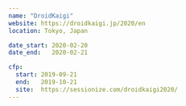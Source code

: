 ```yaml
---
name: "DroidKaigi"
website: https://droidkaigi.jp/2020/en
location: Tokyo, Japan

date_start: 2020-02-20
date_end:   2020-02-21

cfp:
  start: 2019-09-21
  end:   2019-10-21
  site:  https://sessionize.com/droidkaigi2020/
---
```

